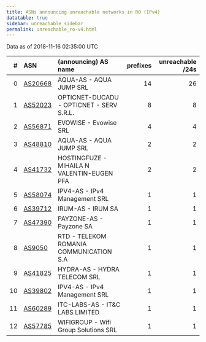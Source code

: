 ```yaml
---
title: ASNs announcing unreachable networks in RO (IPv4)
datatable: true
sidebar: unreachable_sidebar
permalink: unreachable_ro-v4.html
---
```


Data as of 2018-11-16 02:35:00 UTC


<div class="datatable-begin"></div>

|   # | ASN                                    | (announcing) AS name                       |   prefixes |   unreachable /24s |
|----:|:---------------------------------------|:-------------------------------------------|-----------:|-------------------:|
|   0 | [AS20668](unreachable_AS20668-v4.html) | AQUA-AS - AQUA JUMP SRL                    |         14 |                 26 |
|   1 | [AS52023](unreachable_AS52023-v4.html) | OPTICNET-DUCADU - OPTICNET - SERV S.R.L.   |          8 |                  8 |
|   2 | [AS56871](unreachable_AS56871-v4.html) | EVOWISE - Evowise SRL                      |          4 |                  4 |
|   3 | [AS48810](unreachable_AS48810-v4.html) | AQUA-AS - AQUA JUMP SRL                    |          2 |                  2 |
|   4 | [AS41732](unreachable_AS41732-v4.html) | HOSTINGFUZE - MIHAILA N VALENTIN-EUGEN PFA |          2 |                  2 |
|   5 | [AS58074](unreachable_AS58074-v4.html) | IPV4-AS - IPv4 Management SRL              |          1 |                  1 |
|   6 | [AS39712](unreachable_AS39712-v4.html) | IRUM-AS - IRUM SA                          |          1 |                  1 |
|   7 | [AS47390](unreachable_AS47390-v4.html) | PAYZONE-AS - Payzone SA                    |          1 |                  1 |
|   8 | [AS9050](unreachable_AS9050-v4.html)   | RTD - TELEKOM ROMANIA COMMUNICATION S.A    |          1 |                  1 |
|   9 | [AS41825](unreachable_AS41825-v4.html) | HYDRA-AS - HYDRA TELECOM SRL               |          1 |                  1 |
|  10 | [AS39802](unreachable_AS39802-v4.html) | IPV4-AS - IPv4 Management SRL              |          1 |                  1 |
|  11 | [AS60289](unreachable_AS60289-v4.html) | ITC-LABS-AS - IT&amp;C LABS LIMITED        |          1 |                  1 |
|  12 | [AS57785](unreachable_AS57785-v4.html) | WIFIGROUP - Wifi Group Solutions SRL       |          1 |                  1 |

<div class="datatable-end"></div>